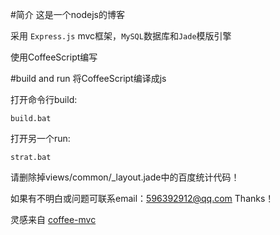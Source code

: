 #简介
这是一个nodejs的博客

采用 `Express.js` mvc框架，`MySQL`数据库和`Jade`模版引擎

使用CoffeeScript编写

#build and run
将CoffeeScript编译成js

打开命令行build: 
```
build.bat
```

打开另一个run:

```
strat.bat
```

请删除掉views/common/_layout.jade中的百度统计代码！

如果有不明白或问题可联系email：596392912@qq.com Thanks！

灵感来自 [coffee-mvc](https://github.com/xizhang/coffee-mvc)
